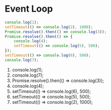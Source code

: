# Event Loop

```js
console.log(1);
setTimeout(() => console.log(2), 1000);
Promise.resolve().then(() => console.log(3));
Promise.resolve().then(() => {
    console.log(4);
    setTimeout(() => console.log(5), 500);
});
setTimeout(() => console.log(6), 500);
console.log(7);
```

1. console.log(1);
2. console.log(7);
3. Promise.resolve().then(() => console.log(3));
4. console.log(4);
5. setTimeout(() => console.log(6), 500);
6. setTimeout(() => console.log(5), 500);
7. setTimeout(() => console.log(2), 1000);

